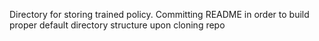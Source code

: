 Directory for storing trained policy. 
Committing README in order to build proper default directory structure upon cloning repo

